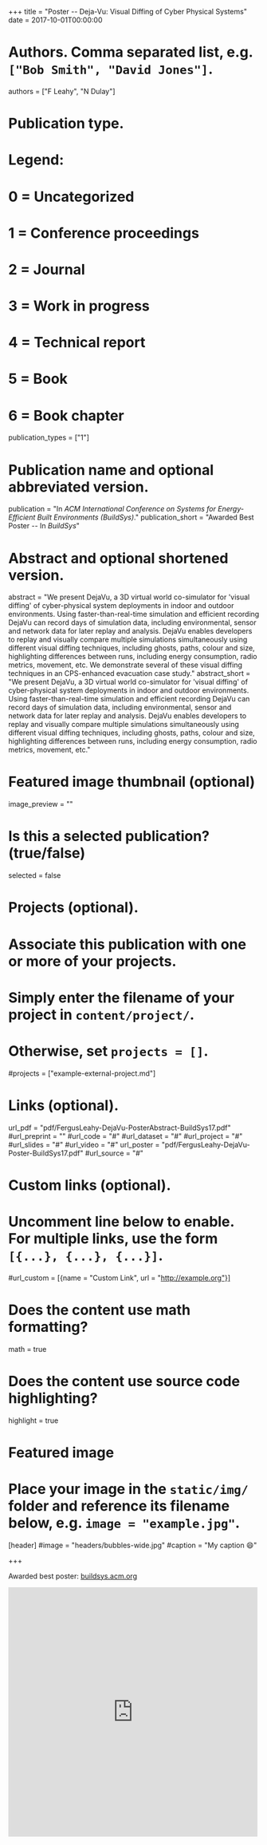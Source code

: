 +++
title = "Poster -- Deja-Vu: Visual Diffing of Cyber Physical Systems"
date = 2017-10-01T00:00:00

# Authors. Comma separated list, e.g. `["Bob Smith", "David Jones"]`.
authors = ["F Leahy", "N Dulay"]

# Publication type.
# Legend:
# 0 = Uncategorized
# 1 = Conference proceedings
# 2 = Journal
# 3 = Work in progress
# 4 = Technical report
# 5 = Book
# 6 = Book chapter
publication_types = ["1"]

# Publication name and optional abbreviated version.
publication = "In *ACM International Conference on Systems for Energy-Efficient Built Environments (BuildSys)*."
publication_short = "Awarded Best Poster -- In *BuildSys*"

# Abstract and optional shortened version.
abstract = "We present DejaVu, a 3D virtual world co-simulator for 'visual diffing' of cyber-physical system deployments in indoor and outdoor environments. Using faster-than-real-time simulation and efficient recording DejaVu can record days of simulation data, including environmental, sensor and network data for later replay and analysis. DejaVu enables developers to replay and visually compare multiple simulations simultaneously using different visual diffing techniques, including ghosts, paths, colour and size, highlighting differences between runs, including energy consumption, radio metrics, movement, etc. We demonstrate several of these visual diffing techniques in an CPS-enhanced evacuation case study."
abstract_short = "We present DejaVu, a 3D virtual world co-simulator for 'visual diffing' of cyber-physical system deployments in indoor and outdoor environments. Using faster-than-real-time simulation and efficient recording DejaVu can record days of simulation data, including environmental, sensor and network data for later replay and analysis. DejaVu enables developers to replay and visually compare multiple simulations simultaneously using different visual diffing techniques, including ghosts, paths, colour and size, highlighting differences between runs, including energy consumption, radio metrics, movement, etc."

# Featured image thumbnail (optional)
image_preview = ""

# Is this a selected publication? (true/false)
selected = false

# Projects (optional).
#   Associate this publication with one or more of your projects.
#   Simply enter the filename of your project in `content/project/`.
#   Otherwise, set `projects = []`.
#projects = ["example-external-project.md"]

# Links (optional).
url_pdf = "pdf/FergusLeahy-DejaVu-PosterAbstract-BuildSys17.pdf"
#url_preprint = ""
#url_code = "#"
#url_dataset = "#"
#url_project = "#"
#url_slides = "#"
#url_video = "#"
url_poster = "pdf/FergusLeahy-DejaVu-Poster-BuildSys17.pdf"
#url_source = "#"

# Custom links (optional).
#   Uncomment line below to enable. For multiple links, use the form `[{...}, {...}, {...}]`.
#url_custom = [{name = "Custom Link", url = "http://example.org"}]

# Does the content use math formatting?
math = true

# Does the content use source code highlighting?
highlight = true

# Featured image
# Place your image in the `static/img/` folder and reference its filename below, e.g. `image = "example.jpg"`.
[header]
#image = "headers/bubbles-wide.jpg"
#caption = "My caption :smile:"

+++

Awarded best poster: [buildsys.acm.org](http://buildsys.acm.org/2017/)
<iframe src="https://www.facebook.com/plugins/post.php?href=https%3A%2F%2Fwww.facebook.com%2F194950303882007%2Fphotos%2Fa.1599392203437803.1073741830.194950303882007%2F1600243990019291%2F%3Ftype%3D3&width=500&show_text=true&height=500&appId" width="500" height="500" style="border:none;overflow:hidden" scrolling="no" frameborder="0" allowTransparency="true" allow="encrypted-media"></iframe>
